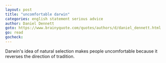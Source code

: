 ```yaml
---
layout: post
title: "uncomfortable darwin"
categories: english statement serious advice
author: Daniel Dennett
goto: https://www.brainyquote.com/quotes/authors/d/daniel_dennett.html
go: read
gocheck:
---
```

Darwin's idea of natural selection makes people uncomfortable because it reverses the direction of tradition.

